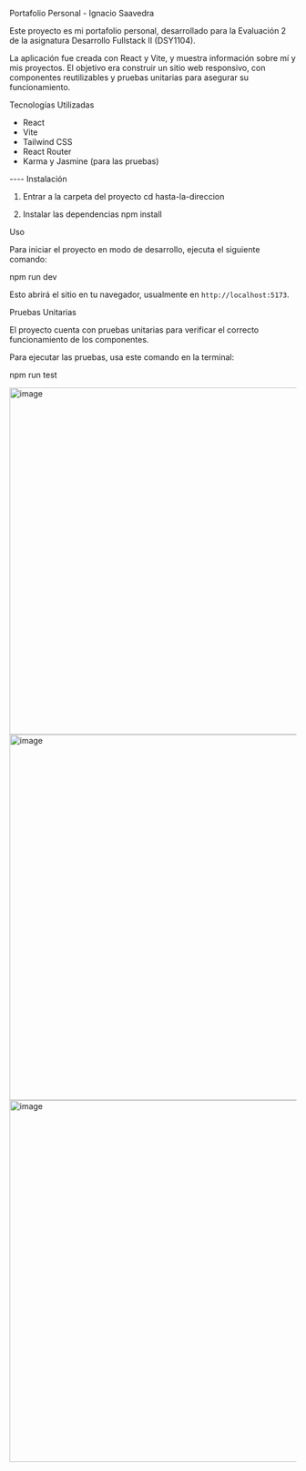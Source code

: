 Portafolio Personal - Ignacio Saavedra

Este proyecto es mi portafolio personal, desarrollado para la Evaluación 2 de la asignatura Desarrollo Fullstack II (DSY1104).

La aplicación fue creada con React y Vite, y muestra información sobre mí y mis proyectos. El objetivo era construir un sitio web responsivo, con componentes reutilizables y pruebas unitarias para asegurar su funcionamiento.

Tecnologías Utilizadas

- React
- Vite
- Tailwind CSS
- React Router
- Karma y Jasmine (para las pruebas)



---- Instalación

1.  Entrar a la carpeta del proyecto
    cd hasta-la-direccion

2.  Instalar las dependencias
    npm install

Uso

Para iniciar el proyecto en modo de desarrollo, ejecuta el siguiente comando:


npm run dev


Esto abrirá el sitio en tu navegador, usualmente en `http://localhost:5173`.


Pruebas Unitarias

El proyecto cuenta con pruebas unitarias para verificar el correcto funcionamiento de los componentes.

Para ejecutar las pruebas, usa este comando en la terminal:

npm run test

<img width="1320" height="609" alt="image" src="https://github.com/user-attachments/assets/827f1617-f16a-4d0b-851f-cb74630b84d7" />

<img width="1331" height="642" alt="image" src="https://github.com/user-attachments/assets/26803fea-a19a-42fe-93ea-e889039b39d6" />

<img width="1332" height="635" alt="image" src="https://github.com/user-attachments/assets/be3ab45f-7ddf-4304-a95e-5ac82f8cff48" />

